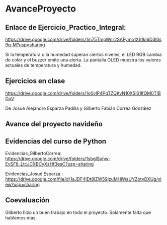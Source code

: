# AvanceProyecto


## Enlace de Ejercicio_Practico_Integral: 

https://drive.google.com/drive/folders/1m75TmpWnr2SAFymo1Xh1kI6D3I0s9q-M?usp=sharing

Si la temperatura o la humedad superan ciertos niveles, el LED RGB cambia de color y el buzzer emite una alerta. La pantalla OLED muestra los valores actuales de temperatura y humedad.


## Ejercicios en clase
https://drive.google.com/drive/folders/1o0vlP4PqTZQKvN10XSl61lfQM0TIBGoV

De Josué Alejandro Esparza Padilla y Gilberto Fabián Correa González
## Avance del proyecto navideño

## Evidencias del curso de Python

Evidencias_GilbertoCorrea: https://drive.google.com/drive/folders/1sbgISuhw-EySF8_LtcJCXBCyXzHf3esC?usp=sharing

Evidencias_Josué Esparza : https://drive.google.com/file/d/1sJDF4IDt8lZW59jzuMHiWaUYZotvDXUg/view?usp=sharing

## Coevaluación

Gilberto hizo un buen trabajo en todo el proyecto. Solamente falta que hablemos más.

